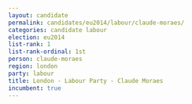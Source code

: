 ```yaml
---
layout: candidate
permalink: candidates/eu2014/labour/claude-moraes/
categories: candidate labour
election: eu2014
list-rank: 1
list-rank-ordinal: 1st
person: claude-moraes
region: london
party: labour
title: London - Labour Party - Claude Moraes
incumbent: true
---
```

